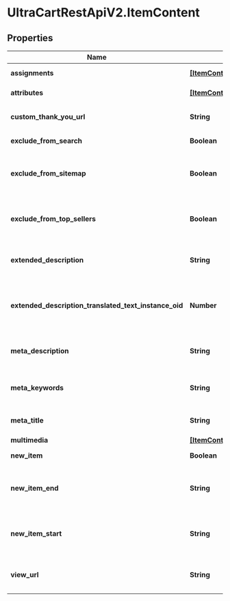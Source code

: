 # UltraCartRestApiV2.ItemContent

## Properties
Name | Type | Description | Notes
------------ | ------------- | ------------- | -------------
**assignments** | [**[ItemContentAssignment]**](ItemContentAssignment.md) | StoreFront assignments | [optional] 
**attributes** | [**[ItemContentAttribute]**](ItemContentAttribute.md) | StoreFront attributes | [optional] 
**custom_thank_you_url** | **String** | Custom Thank You URL | [optional] 
**exclude_from_search** | **Boolean** | Exclude from search | [optional] 
**exclude_from_sitemap** | **Boolean** | Exclude from the sitemap for the StoreFront | [optional] 
**exclude_from_top_sellers** | **Boolean** | Exclude from the top sellers list in the StoreFront | [optional] 
**extended_description** | **String** | Extended description (max 10000 characters) | [optional] 
**extended_description_translated_text_instance_oid** | **Number** | Extended description text translation instance identifier | [optional] 
**meta_description** | **String** | SEO meta description used by Storefronts | [optional] 
**meta_keywords** | **String** | SEO meta keywords used by Storefronts | [optional] 
**meta_title** | **String** | SEO meta title used by Storefronts | [optional] 
**multimedia** | [**[ItemContentMultimedia]**](ItemContentMultimedia.md) | Multimedia | [optional] 
**new_item** | **Boolean** | True if the item is new | [optional] 
**new_item_end** | **String** | The date the item should no longer be considered new | [optional] 
**new_item_start** | **String** | The date the item should start being considered new | [optional] 
**view_url** | **String** | Legacy view URL (not used by StoreFronts) | [optional] 


